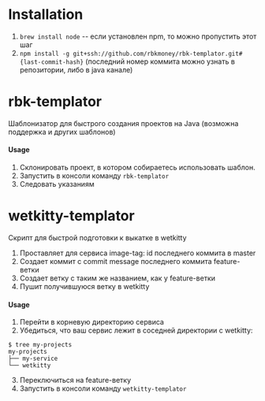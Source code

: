 # Installation

1. `brew install node` -- если установлен npm, то можно пропустить этот шаг
2. `npm install -g git+ssh://github.com/rbkmoney/rbk-templator.git#{last-commit-hash}` (последний номер коммита можно узнать в репозитории, либо в java канале)

# rbk-templator

Шаблонизатор для быстрого создания проектов на Java (возможна поддержка и других шаблонов)

#### Usage

1. Склонировать проект, в котором собираетесь использовать шаблон.
2. Запустить в консоли команду `rbk-templator`
3. Следовать указаниям

# wetkitty-templator

Скрипт для быстрой подготовки к выкатке в wetkitty

1. Проставляет для сервиса image-tag: id последнего коммита в master
2. Создает коммит с commit message последнего коммита feature-ветки
3. Создает ветку с таким же названием, как у feature-ветки
4. Пушит получившуюся ветку в wetkitty

#### Usage

1. Перейти в корневую директорию сервиса
2. Убедиться, что ваш сервис лежит в соседней директории с wetkitty:
```shell script
$ tree my-projects 
my-projects
├── my-service
└── wetkitty
``` 
3. Переключиться на feature-ветку
4. Запустить в консоли команду `wetkitty-templator`